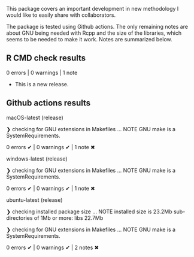 This package covers an important development in new methodology I would like to 
easily share with collaborators. 

The package is tested using Github actions. The only remaining notes are about 
GNU being needed with Rcpp and the size of the libraries, which seems to be 
needed to make it work. Notes are summarized below.

## R CMD check results

0 errors | 0 warnings | 1 note

* This is a new release.

## Github actions results

macOS-latest (release)

❯ checking for GNU extensions in Makefiles ... NOTE
  GNU make is a SystemRequirements.

0 errors ✔ | 0 warnings ✔ | 1 note ✖


windows-latest (release)

❯ checking for GNU extensions in Makefiles ... NOTE
  GNU make is a SystemRequirements.

0 errors ✔ | 0 warnings ✔ | 1 note ✖

ubuntu-latest (release)

❯ checking installed package size ... NOTE
    installed size is 23.2Mb
    sub-directories of 1Mb or more:
      libs  22.7Mb

❯ checking for GNU extensions in Makefiles ... NOTE
  GNU make is a SystemRequirements.

0 errors ✔ | 0 warnings ✔ | 2 notes ✖